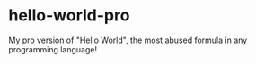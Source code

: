 # hello-world-pro
My pro version of "Hello World", the most abused formula in any programming language!
